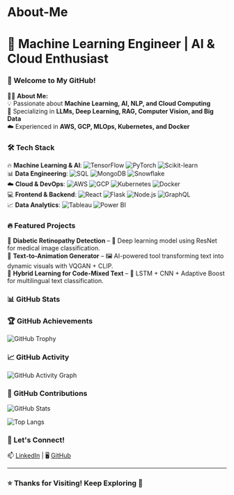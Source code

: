 # About-Me
# 🚀 Machine Learning Engineer | AI & Cloud Enthusiast  

### 👋 Welcome to My GitHub!  

👨‍💻 **About Me:**  
💡 Passionate about **Machine Learning, AI, NLP, and Cloud Computing**  
🔬 Specializing in **LLMs, Deep Learning, RAG, Computer Vision, and Big Data**  
☁️ Experienced in **AWS, GCP, MLOps, Kubernetes, and Docker**  

### 🛠️ Tech Stack  
🔥 **Machine Learning & AI**: ![TensorFlow](https://img.shields.io/badge/-TensorFlow-orange?style=flat&logo=tensorflow) ![PyTorch](https://img.shields.io/badge/-PyTorch-red?style=flat&logo=pytorch) ![Scikit-learn](https://img.shields.io/badge/-Scikit--learn-blue?style=flat&logo=scikitlearn)  
📊 **Data Engineering**: ![SQL](https://img.shields.io/badge/-SQL-blue?style=flat&logo=sqlite) ![MongoDB](https://img.shields.io/badge/-MongoDB-green?style=flat&logo=mongodb) ![Snowflake](https://img.shields.io/badge/-Snowflake-lightblue?style=flat&logo=snowflake)  
☁️ **Cloud & DevOps**: ![AWS](https://img.shields.io/badge/-AWS-orange?style=flat&logo=amazonaws) ![GCP](https://img.shields.io/badge/-GCP-blue?style=flat&logo=googlecloud) ![Kubernetes](https://img.shields.io/badge/-Kubernetes-lightblue?style=flat&logo=kubernetes) ![Docker](https://img.shields.io/badge/-Docker-blue?style=flat&logo=docker)  
💻 **Frontend & Backend**: ![React](https://img.shields.io/badge/-React-blue?style=flat&logo=react) ![Flask](https://img.shields.io/badge/-Flask-black?style=flat&logo=flask) ![Node.js](https://img.shields.io/badge/-Node.js-green?style=flat&logo=node.js) ![GraphQL](https://img.shields.io/badge/-GraphQL-pink?style=flat&logo=graphql)  
📈 **Data Analytics**: ![Tableau](https://img.shields.io/badge/-Tableau-blue?style=flat&logo=tableau) ![Power BI](https://img.shields.io/badge/-PowerBI-yellow?style=flat&logo=powerbi)  

### 🔥 Featured Projects  
🎯 **Diabetic Retinopathy Detection** – 🏥 Deep learning model using ResNet for medical image classification.  
🎨 **Text-to-Animation Generator** – 🖼️ AI-powered tool transforming text into dynamic visuals with VQGAN + CLIP.  
📜 **Hybrid Learning for Code-Mixed Text** – 📝 LSTM + CNN + Adaptive Boost for multilingual text classification.  

### 📊 GitHub Stats  
### 🏆 GitHub Achievements  
![GitHub Trophy](https://github-profile-trophy.vercel.app/?username=Hari927&theme=radical&no-bg=true&no-frame=true)

### 📈 GitHub Activity  
![GitHub Activity Graph](https://github-readme-activity-graph.vercel.app/graph?username=Hari927&theme=tokyo-night)

### 🚀 GitHub Contributions  
![GitHub Stats](https://github-readme-stats.vercel.app/api?username=Hari927&show_icons=true&theme=tokyonight)

![Top Langs](https://github-readme-stats.vercel.app/api/top-langs/?username=Hari927&layout=compact&theme=tokyonight)  

### 🌟 Let's Connect!  
📫 [LinkedIn](https://www.linkedin.com/in/harisankara98/) | 🖥️ [GitHub](https://github.com/Hari927/) 

---

### ⭐ Thanks for Visiting! Keep Exploring 🚀  
